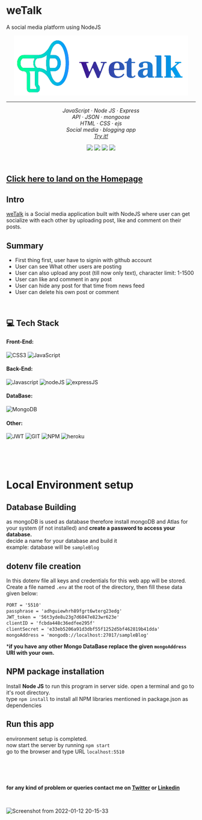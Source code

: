# weTalk
A social media platform using NodeJS 


<p align="center">
<img src="./public/icons/wetalk_logo.png" alt="weTalk logo" border="0">
</p>

-------------------------------------------------------------------------------------------------------------------------------------------------------


<p align="center">
  <em>
    JavaScript
    · Node JS
    · Express
  </em>
  <br />
  <em>
    API
    · JSON
    · mongoose
  </em>
  <br />
  <em>
    HTML
    · CSS
    · ejs
  </em>
  <br />
  <em>
    Social media
    · blogging app
  </em>
  <br />
  <em>
    <a href="https://github.com/8-bit-souvik/weTalk">
      Try it!
    </a>
  </em>
</p>

<p align="center">
 <img src="https://img.shields.io/badge/file%20count-204-yellow" /> 
 <img src="https://img.shields.io/badge/lines%20count-4132-brightgreen" /> 
 <img src="https://img.shields.io/badge/repo%20size-935.8 kB-blue" />
 <img src="https://img.shields.io/github/last-commit/8-bit-souvik/weTalk" /> 
 </p>
 
 <br/>
 
## [Click here to land on the Homepage](https://wetalk021.herokuapp.com/)


## Intro

[weTalk](https://wetalk021.herokuapp.com/) is a Social media application built with NodeJS where user can get socialize with each other by uploading post, like and comment on their posts.

## Summary

- First thing first, user have to signin with github account
- User can see What other users are posting
- User can also upload any post (till now only text), character limit: 1-1500
- User can like and comment in any post
- User can hide any post for that time from news feed
- User can delete his own post or comment


<br/>

## 💻 Tech Stack

#### Front-End:
 <img alt="CSS3" src="https://img.shields.io/badge/css3%20-%231572B6.svg?&style=for-the-badge&logo=css3&logoColor=white"/> <img alt="JavaScript" src="https://img.shields.io/badge/javascript%20-%23323330.svg?&style=for-the-badge&logo=javascript&logoColor=%23F7DF1E"/> 
 

#### Back-End:
<img alt="Javascript" src="https://img.shields.io/badge/javascript-%23323330.svg?style=for-the-badge&logo=javascript&logoColor=%23F7DF1E"/> <img alt="nodeJS" src="https://img.shields.io/badge/node.js-6DA55F?style=for-the-badge&logo=node.js&logoColor=white"/>    <img alt="expressJS" src="https://img.shields.io/badge/express.js-%23404d59.svg?style=for-the-badge&logo=express&logoColor=%2361DAFB"/>    

#### DataBase:
<img alt="MongoDB" src ="https://img.shields.io/badge/MongoDB-%234ea94b.svg?style=for-the-badge&logo=mongodb&logoColor=white"/> 

#### Other:
<img alt="JWT" src="https://img.shields.io/badge/JWT-black?style=for-the-badge&logo=JSON%20web%20tokens"/> <img alt="GIT" src="https://img.shields.io/badge/git-%23F05033.svg?style=for-the-badge&logo=git&logoColor=white"/>  <img alt="NPM" src="https://img.shields.io/badge/NPM-%23000000.svg?style=for-the-badge&logo=npm&logoColor=white"/>
<img alt="heroku" src="https://img.shields.io/badge/heroku-%23430098.svg?style=for-the-badge&logo=heroku&logoColor=white"/>

<br/>
<br/>
<br/>

# Local Environment setup 

## Database Building

as mongoDB is used as database therefore install mongoDB and Atlas for your system (if not installed) and <b> create a password to access your database.</b><br/>
decide a name for your database and build it <br/>
example: database will be `sampleBlog`<br/>


## dotenv file creation

In this dotenv file all keys and credentials for this web app will be stored.<br/>
Create a file named `.env` at the root of the directory, then fill these data given below:
```
PORT = '5510'
passphrase = 'adhguiewhrh89fgrt6wterg23edg'
JWT_token = '56t3yde8u23g7d6847e823wr623e'
clientID = 'fcbda448c36edfee295f'
clientSecret = 'e33eb5206a91d3dbf55f1252d5bf462819b41dda'
mongoAddress = 'mongodb://localhost:27017/sampleBlog'
```

***if you have any other Mongo DataBase replace the given `mongoAddress` URI with your own.**


## NPM package installation

Install <b>Node JS</b> to run this program in server side.
open a terminal and go to it's root directory. <br/>
type `npm install` to install all NPM libraries mentioned in package.json as dependencies

## Run this app

environment setup is completed.<br/>
now start the server by running `npm start`<br/>
go to the browser and type URL `localhost:5510`<br/>

<br/>
<br/>
<br/>

<b>for any kind of problem or queries contact me on 
[Twitter](https://twitter.com/souvik0759) or
[Linkedin](https://www.linkedin.com/in/souvikmandal20/)</b>

<br>


![Screenshot from 2022-01-12 20-15-33](https://user-images.githubusercontent.com/72222987/149162387-97c6f5d8-cb0a-4146-8fae-12eb4448b2e4.png)









